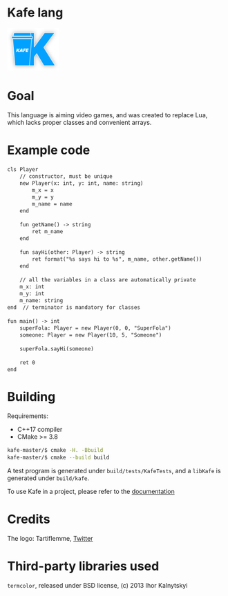 # Kafe lang

<img src="images/logo.png" alt="Kafe open source project logo" width="120px" />

# Goal

This language is aiming video games, and was created to replace Lua, which lacks proper classes and convenient arrays.

# Example code

```
cls Player
    // constructor, must be unique
    new Player(x: int, y: int, name: string)
        m_x = x
        m_y = y
        m_name = name
    end

    fun getName() -> string
        ret m_name
    end

    fun sayHi(other: Player) -> string
        ret format("%s says hi to %s", m_name, other.getName())
    end

    // all the variables in a class are automatically private
    m_x: int
    m_y: int
    m_name: string
end  // terminator is mandatory for classes

fun main() -> int
    superFola: Player = new Player(0, 0, "SuperFola")
    someone: Player = new Player(10, 5, "Someone")

    superFola.sayHi(someone)

    ret 0
end
```

# Building

Requirements:
* C++17 compiler
* CMake >= 3.8

```bash
kafe-master/$ cmake -H. -Bbuild
kafe-master/$ cmake --build build
```

A test program is generated under `build/tests/KafeTests`, and a `libKafe` is generated under `build/kafe`.

To use Kafe in a project, please refer to the [documentation](documentation/embedding/main.md)

# Credits

The logo: Tartiflemme, [Twitter](https://twitter.com/tartiflemme)

# Third-party libraries used

`termcolor`, released under BSD license, (c) 2013 Ihor Kalnytskyi